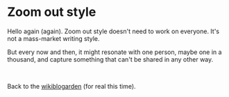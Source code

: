 # Zoom out style

Hello again (again). Zoom out style doesn't need to work on everyone. It's not a mass-market writing style.

But every now and then, it might resonate with one person, maybe one in a thousand, and capture something that can't be shared in any other way.

<br>

Back to the [wikiblogarden](/wikiblogarden/academia/style/zoom-out/for/ever) (for real this time).
